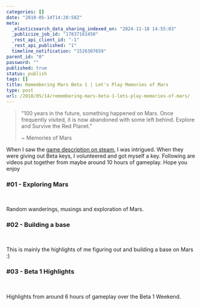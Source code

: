 ```yaml
---
categories: []
date: "2018-05-14T14:20:58Z"
meta:
  _elasticsearch_data_sharing_indexed_on: "2024-11-18 14:55:03"
  _publicize_job_id: "17837181450"
  _rest_api_client_id: "-1"
  _rest_api_published: "1"
  timeline_notification: "1526307659"
parent_id: "0"
password: ""
published: true
status: publish
tags: []
title: Remembering Mars Beta 1 | Let's Play Memories of Mars
type: post
url: /2018/05/14/remembering-mars-beta-1-lets-play-memories-of-mars/
---
```


> \"100 years in the future, something happened on Mars. Once frequently
> visited, it is now abandoned with some left behind. Explore and Survive the
> Red Planet.\"
>
> \~ Memories of Mars

When I saw the
[game description on steam](https://store.steampowered.com/app/644290/MEMORIES_OF_MARS/),
I was intrigued. When they were giving out Beta keys, I volunteered and got
myself a key. Following are videos put together from maybe around 10 hours of
gameplay. Hope you enjoy

### #01 - Exploring Mars

 

Random wanderings, musings and exploration of Mars.

### #02 - Building a base

 

This is mainly the highlights of me figuring out and building a base on Mars :)

### #03 - Beta 1 Highlights

 

Highlights from around 6 hours of gameplay over the Beta 1 Weekend.

